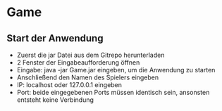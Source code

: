 # Game
## Start der Anwendung

-	Zuerst die jar Datei aus dem Gitrepo herunterladen
-	2 Fenster der Eingabeaufforderung öffnen
-	Eingabe: java -jar Game.jar eingeben, um die Anwendung zu starten
-	Anschließend den Namen des Spielers eingeben
-	IP: localhost oder 127.0.0.1 eingeben
-	Port: beide eingegebenen Ports müssen identisch sein, ansonsten entsteht keine Verbindung
